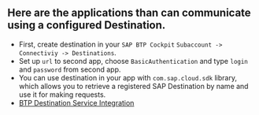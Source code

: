 ## Here are the applications than can communicate using a configured Destination.
* First, create destination in your `SAP BTP Cockpit` `Subaccount -> Connectiviy -> Destinations`.
* Set up `url` to second app, choose `BasicAuthentication` and type `login` and `password` from second app.
* You can use destination in your app with `com.sap.cloud.sdk` library, which allows you to retrieve a registered SAP Destination by name and use it for making requests.
* [BTP Destination Service Integration](https://sap.github.io/cloud-sdk/docs/java/features/connectivity/btp-destination-service)